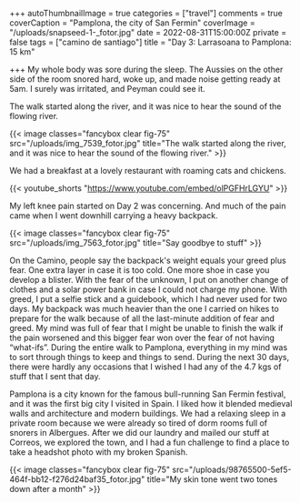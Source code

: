 +++
autoThumbnailImage = true
categories = ["travel"]
comments = true
coverCaption = "Pamplona, the city of San Fermin"
coverImage = "/uploads/snapseed-1-_fotor.jpg"
date = 2022-08-31T15:00:00Z
private = false
tags = ["camino de santiago"]
title = "Day 3: Larrasoana to Pamplona: 15 km"

+++
My whole body was sore during the sleep. The Aussies on the other side of the room snored hard, woke up, and made noise getting ready at 5am. I surely was irritated, and Peyman could see it.

The walk started along the river, and it was nice to hear the sound of the flowing river.

{{< image classes="fancybox clear fig-75" src="/uploads/img_7539_fotor.jpg" title="The walk started along the river, and it was nice to hear the sound of the flowing river." >}}

We had a breakfast at a lovely restaurant with roaming cats and chickens.

{{< youtube_shorts "https://www.youtube.com/embed/olPGFHrLGYU" >}}

My left knee pain started on Day 2 was concerning. And much of the pain came when I went downhill carrying a heavy backpack.

{{< image classes="fancybox clear fig-75" src="/uploads/img_7563_fotor.jpg" title="Say goodbye to stuff" >}}

On the Camino, people say the backpack's weight equals your greed plus fear. One extra layer in case it is too cold. One more shoe in case you develop a blister. With the fear of the unknown, I put on another change of clothes and a solar power bank in case I could not charge my phone. With greed, I put a selfie stick and a guidebook, which I had never used for two days. My backpack was much heavier than the one I carried on hikes to prepare for the walk because of all the last-minute addition of fear and greed. My mind was full of fear that I might be unable to finish the walk if the pain worsened and this bigger fear won over the fear of not having “what-ifs”. During the entire walk to Pamplona, everything in my mind was to sort through things to keep and things to send. During the next 30 days, there were hardly any occasions that I wished I had any of the 4.7 kgs of stuff that I sent that day.

 Pamplona is a city known for the famous bull-running San Fermin festival, and it was the first big city I visited in Spain. I liked how it blended medieval walls and architecture and modern buildings. We had a relaxing sleep in a private room because we were already so tired of dorm rooms full of snorers in Albergues. After we did our laundry and mailed our stuff at Correos, we explored the town, and I had a fun challenge to find a place to take a headshot photo with my broken Spanish.

{{< image classes="fancybox clear fig-75" src="/uploads/98765500-5ef5-464f-bb12-f276d24baf35_fotor.jpg" title="My skin tone went two tones down after a month" >}}

